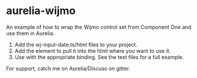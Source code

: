 # aurelia-wijmo
An example of how to wrap the Wijmo control set from Component One and use them in Aurelia.

1.  Add the wj-input-date.ts/html files to your project.
2.  Add the <require> element to pull it into the html where you want to use it.
3.  Use <wj-input-date><wj-input-date> with the appropriate binding.  See the test files for a full example.
  
For support, catch me on Aurelia/Discuss on gitter.

